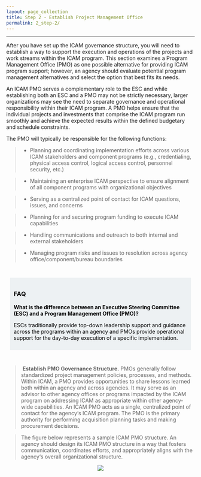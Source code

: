 ```yaml
---
layout: page_collection
title: Step 2 - Establish Project Management Office
permalink: 2_step-2/
---
```

<script>
$(function() {
  $( "#accordion" ).accordion({
    heightStyle: "content",
    collapsible: "true",
    active: "false"
  });
});
</script>

<script src="https://use.fontawesome.com/e20c671b68.js"></script>
-----------------------------------------------

After you have set up the ICAM governance structure, you will need to establish a way to support the execution and operations of the projects and work streams within the ICAM program. This section examines a Program Management Office (PMO) as one possible alternative for providing ICAM program support; however, an agency should evaluate potential program management alternatives and select the option that best fits its needs.

An ICAM PMO serves a complementary role to the ESC and while establishing both an ESC and a PMO may not be strictly necessary, larger organizations may see the need to separate governance and operational responsibility within their ICAM program. A PMO helps ensure that the individual projects and investments that comprise the ICAM program run smoothly and achieve the expected results within the defined budgetary and schedule constraints.

The PMO will typically be responsible for the following functions: 	

> * Planning and coordinating implementation efforts across various ICAM stakeholders and component programs (e.g., credentialing, physical access control, logical access control, personnel security, etc.)

> * Maintaining an enterprise ICAM perspective to ensure alignment of all component programs with organizational objectives

> * Serving as a centralized point of contact for ICAM questions, issues, and concerns

> * Planning for and securing program funding to execute ICAM capabilities
	
> * Handling communications and outreach to both internal and external stakeholders

> * Managing program risks and issues to resolution across agency office/component/bureau boundaries

<br>

<div style="background-color: #edf1f3;color: black;margin: 10px;padding: 10px">

<h3><span>FAQ</span></h3>
<p><strong>What is the difference between an Executive Steering Committee (ESC) and a Program Management Office (PMO)?</strong></p>

<p><span>ESCs traditionally provide top-down leadership support and guidance across the programs within an agency and PMOs provide operational support for the day-to-day execution of a specific implementation.</span></p>

</div>

<br>

> <i class="fa fa-check-square-o"></i> &nbsp;**Establish PMO Governance Structure.** PMOs generally follow standardized project management policies, processes, and methods. Within ICAM, a PMO provides opportunities to share lessons learned both within an agency and across agencies. It may serve as an advisor to other agency offices or programs impacted by the ICAM program on addressing ICAM as appropriate within other agency-wide capabilities. An ICAM PMO acts as a single, centralized point of contact for the agency‘s ICAM program. The PMO is the primary authority for performing acquisition planning tasks and making procurement decisions. 

> The figure below represents a sample ICAM PMO structure. An agency should design its ICAM PMO structure in a way that fosters communication, coordinates efforts, and appropriately aligns with the agency‘s overall organizational structure.

<div style="text-align:center"><img src="{{site.baseurl}}/img/PMO.png"/></div>























